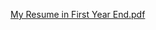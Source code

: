 [My Resume in First Year End.pdf](https://github.com/user-attachments/files/21654937/My.Resume.in.First.Year.End.pdf)
